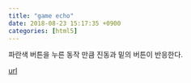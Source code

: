 ```yaml
---
title: "game echo"
date: 2018-08-23 15:17:35 +0900
categories: [html5]
---
```


파란색 버튼을 누른 동작 만큼 진동과 밑의 버튼이 반응한다.  
  



[url](http://www.mins01.com/mh/tech/read/1189)